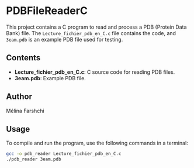 # PDBFileReaderC
This project contains a C program to read and process a PDB (Protein Data Bank) file. The `Lecture_fichier_pdb_en_C.c` file contains the code, and `3eam.pdb` is an example PDB file used for testing.

## Contents

- **Lecture_fichier_pdb_en_C.c**: C source code for reading PDB files.
- **3eam.pdb**: Example PDB file.

## Author
Mélina Farshchi

## Usage

To compile and run the program, use the following commands in a terminal:

```bash
gcc -o pdb_reader Lecture_fichier_pdb_en_C.c
./pdb_reader 3eam.pdb



